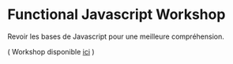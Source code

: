 # Functional Javascript Workshop

Revoir les bases de Javascript pour une meilleure compréhension.

( Workshop disponible [ici](https://github.com/timoxley/functional-javascript-workshop) )
